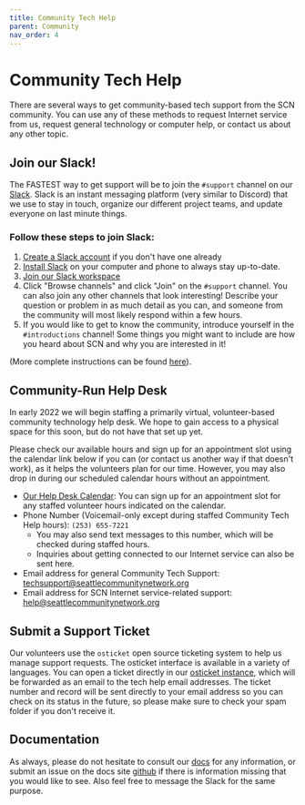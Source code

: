 ```yaml
---
title: Community Tech Help
parent: Community
nav_order: 4
---
```


# Community Tech Help

There are several ways to get community-based tech support from the SCN community.
You can use any of these methods to request Internet service from us, request general technology or computer help, or contact us about any other topic.  

## Join our Slack!

The FASTEST way to get support will be to join the `#support` channel on our [Slack](https://seattlecommunitynet.slack.com). 
Slack is an instant messaging platform (very similar to Discord) that we use to stay in touch, organize our different project teams, and update everyone on last minute things.

### Follow these steps to join Slack:

1. [Create a Slack account](https://slack.com/get-started#/create) if you don't have one already
2. [Install Slack](https://slack.com/downloads/) on your computer and phone to always stay up-to-date.
3. [Join our Slack workspace](https://join.slack.com/t/seattlecommunitynet/shared_invite/zt-kdm2ow00-QXhuqWHpFLTAiLmJN4IIgQ)
4. Click "Browse channels" and click "Join" on the `#support` channel. You can also join any other channels that look interesting! Describe your question or problem in as much detail as you can, and someone from the community will most likely respond within a few hours.
5. If you would like to get to know the community, introduce yourself in the `#introductions` channel! Some things you might want to include are how you heard about SCN and why you are interested in it!

(More complete instructions can be found [here](https://docs.seattlecommunitynetwork.org/get-started)).

## Community-Run Help Desk 

In early 2022 we will begin staffing a primarily virtual, volunteer-based community technology help desk. We hope to gain access to a physical space for this soon, but do not have that set up yet.

Please check our available hours and sign up for an appointment slot using the calendar link below if you can (or contact us another way if that doesn't work), as it helps the volunteers plan for our time.
However, you may also drop in during our scheduled calendar hours without an appointment.

* [Our Help Desk Calendar](https://calendar.google.com/calendar/u/0/embed?src=c_grfefg3uklclsha3h8mhci8sdc@group.calendar.google.com&ctz=America/Los_Angeles): You can sign up for an appointment slot for any staffed volunteer hours indicated on the calendar. 
* Phone Number (Voicemail-only except during staffed Community Tech Help hours): `(253) 655-7221`
    * You may also send text messages to this number, which will be checked during staffed hours.
    * Inquiries about getting connected to our Internet service can also be sent here. 
* Email address for general Community Tech Support: [techsupport@seattlecommunitynetwork.org](mailto:techsupport@seattlecommunitynetwork.org)
* Email address for SCN Internet service-related support: [help@seattlecommunitynetwork.org](mailto:help@seattlecommunitynetwork.org)


## Submit a Support Ticket

Our volunteers use the `osticket` open source ticketing system to help us manage support requests.
The osticket interface is available in a variety of languages. 
You can open a ticket directly in our [osticket instance](https://support.seattlecommunitynetwork.org), which will be forwarded as an email to the tech help email addresses.
The ticket number and record will be sent directly to your email address so you can check on its status in the future, so please make sure to check your spam folder if you don't receive it.

## Documentation

As always, please do not hesitate to consult our [docs](https://docs.seattlecommunitynetwork.org) for any information, or submit an issue on the docs site [github](https://github.com/Local-Connectivity-Lab/scn-documentation) if there is information missing that you would like to see.
Also feel free to message the Slack for the same purpose.
